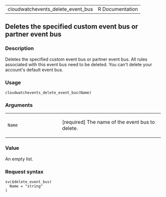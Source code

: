<table style="width: 100%;">
<tbody>
<tr class="odd">
<td>cloudwatchevents_delete_event_bus</td>
<td style="text-align: right;">R Documentation</td>
</tr>
</tbody>
</table>

## Deletes the specified custom event bus or partner event bus

### Description

Deletes the specified custom event bus or partner event bus. All rules
associated with this event bus need to be deleted. You can't delete your
account's default event bus.

### Usage

    cloudwatchevents_delete_event_bus(Name)

### Arguments

<table>
<colgroup>
<col style="width: 35%" />
<col style="width: 65%" />
</colgroup>
<tbody>
<tr class="odd">
<td><code id="cloudwatchevents_delete_event_bus_:_Name">Name</code></td>
<td><p>[required] The name of the event bus to delete.</p></td>
</tr>
</tbody>
</table>

### Value

An empty list.

### Request syntax

    svc$delete_event_bus(
      Name = "string"
    )
